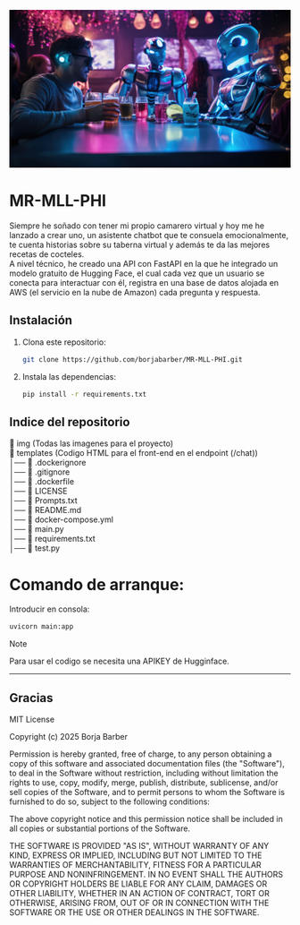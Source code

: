 ![imagen](./img/futuristic-new-year-s-eve-celebration.jpg)

# MR-MLL-PHI    
Siempre he soñado con tener mi propio camarero virtual y hoy me he lanzado a crear uno, un asistente chatbot que te consuela emocionalmente, te cuenta historias sobre su taberna virtual y además te da las mejores recetas de cocteles.  
A nivel técnico, he creado una API con FastAPI en la que he integrado un modelo gratuito de Hugging Face, el cual cada vez que un usuario se conecta para interactuar con él, registra en una base de datos alojada en AWS (el servicio en la nube de Amazon) cada pregunta y respuesta.

## Instalación

1. Clona este repositorio:
   ```bash
   git clone https://github.com/borjabarber/MR-MLL-PHI.git
   
2. Instala las dependencias:
   ```bash
   pip install -r requirements.txt

## Indice del repositorio  
📂 img (Todas las imagenes para el proyecto)  
📂 templates (Codigo HTML para el front-end en el endpoint (/chat))   
│── 📄 .dockerignore    
│── 📄 .gitignore  
│── 📄 .dockerfile  
│── 📄 LICENSE  
│── 📄 Prompts.txt  
│── 📄 README.md  
│── 📄 docker-compose.yml  
│── 📄 main.py  
│── 📄 requirements.txt  
│── 📄 test.py  
  
# Comando de arranque:
Introducir en consola:
   ```bash
   uvicorn main:app
```

>[!NOTE]
Para usar el codigo se necesita una APIKEY de Hugginface.

----

## Gracias

MIT License

Copyright (c) 2025 Borja Barber

Permission is hereby granted, free of charge, to any person obtaining a copy
of this software and associated documentation files (the "Software"), to deal
in the Software without restriction, including without limitation the rights
to use, copy, modify, merge, publish, distribute, sublicense, and/or sell
copies of the Software, and to permit persons to whom the Software is
furnished to do so, subject to the following conditions:

The above copyright notice and this permission notice shall be included in all
copies or substantial portions of the Software.

THE SOFTWARE IS PROVIDED "AS IS", WITHOUT WARRANTY OF ANY KIND, EXPRESS OR
IMPLIED, INCLUDING BUT NOT LIMITED TO THE WARRANTIES OF MERCHANTABILITY,
FITNESS FOR A PARTICULAR PURPOSE AND NONINFRINGEMENT. IN NO EVENT SHALL THE
AUTHORS OR COPYRIGHT HOLDERS BE LIABLE FOR ANY CLAIM, DAMAGES OR OTHER
LIABILITY, WHETHER IN AN ACTION OF CONTRACT, TORT OR OTHERWISE, ARISING FROM,
OUT OF OR IN CONNECTION WITH THE SOFTWARE OR THE USE OR OTHER DEALINGS IN THE
SOFTWARE.
